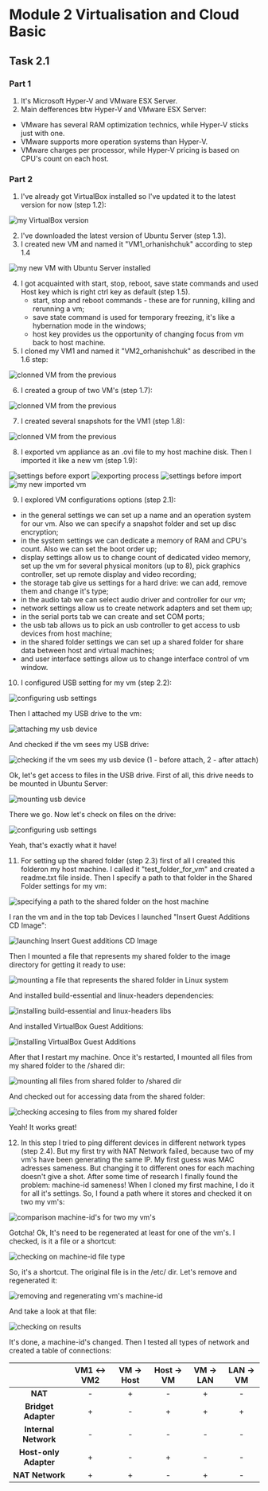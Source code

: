 # Module 2 Virtualisation and Cloud Basic
## Task 2.1

### Part 1

1. It's Microsoft Hyper-V and VMware ESX Server.
2. Main defferences btw Hyper-V and VMware ESX Server:
 - VMware has several RAM optimization technics, while Hyper-V sticks just with one. 
 - VMware supports more operation systems than Hyper-V.
 - VMware charges per processor, while Hyper-V pricing is based on CPU's count on each host.

### Part 2

1. I've already got VirtualBox installed so I've updated it to the latest version for now (step 1.2):

![my VirtualBox version](./images/1.png?raw=true)

2. I've downloaded the latest version of Ubuntu Server (step 1.3).
3. I created new VM and named it "VM1_orhanishchuk" according to step 1.4

![my new VM with Ubuntu Server installed](./images/4.png?raw=true)

4. I got acquainted with start, stop, reboot, save state commands and used Host key which is right ctrl key as default (step 1.5).
	- start, stop and reboot commands - these are for running, killing and rerunning a vm;
	- save state command is used for temporary freezing, it's like a hybernation mode in the windows;
	- host key provides us the opportunity of changing focus from vm back to host machine.
5. I cloned my VM1 and named it "VM2_orhanishchuk" as described in the 1.6 step:

![clonned VM from the previous](./images/6.png?raw=true)

6. I created a group of two VM's (step 1.7):

![clonned VM from the previous](./images/7.png?raw=true)

7. I created several snapshots for the VM1 (step 1.8):

![clonned VM from the previous](./images/8.png?raw=true)

8. I exported vm appliance as an .ovi file to my host machine disk. Then I imported it like a new vm (step 1.9): 

![settings before export](./images/9.1.png?raw=true)
![exporting process](./images/9.2.png?raw=true)
![settings before import](./images/9.3.png?raw=true)
![my new imported vm](./images/9.4.png?raw=true)

9. I explored VM configurations options (step 2.1):
 - in the general settings we can set up a name and an operation system for our vm. Also we can specify a snapshot folder and set up disc encryption;
 - in the system settings we can dedicate a memory of RAM and CPU's count. Also we can set the boot order up;
 - display settings allow us to change count of dedicated video memory, set up the vm for several physical monitors (up to 8), pick graphics controller, set up remote display and video recording;
 - the storage tab give us settings for a hard drive: we can add, remove them and change it's type;
 - in the audio tab we can select audio driver and controller for our vm;
 - network settings allow us to create network adapters and set them up;
 - in the serial ports tab we can create and set COM ports; 
 - the usb tab allows us to pick an usb controller to get access to usb devices from host machine;
 - in the shared folder settings we can set up a shared folder for share data between host and virtual machines;
 - and user interface settings allow us to change interface control of vm window. 
 
10. I configured USB setting for my vm (step 2.2):

![configuring usb settings](./images/10.1.png?raw=true)

Then I attached my USB drive to the vm:

![attaching my usb device](./images/10.2.png?raw=true)

And checked if the vm sees my USB drive:

![checking if the vm sees my usb device](./images/10.3.png?raw=true)
(1 - before attach, 2 - after attach)

Ok, let's get access to files in the USB drive. First of all, this drive needs to be mounted in Ubuntu Server:

![mounting usb device](./images/10.4.png?raw=true)

There we go. Now let's check on files on the drive:

![configuring usb settings](./images/10.5.png?raw=true)

Yeah, that's exactly what it have!

11. For setting up the shared folder (step 2.3) first of all I created this folderon my host machine. I called it "test_folder_for_vm" and created a readme.txt file inside. 
Then I specify a path to that folder in the Shared Folder settings for my vm:

![specifying a path to the shared folder on the host machine](./images/11.1.png?raw=true)

I ran the vm and in the top tab Devices I launched "Insert Guest Additions CD Image":

![launching Insert Guest additions CD Image](./images/11.2.png?raw=true)

Then I mounted a file that represents my shared folder to the image directory for getting it ready to use:

![mounting a file that represents the shared folder in Linux system](./images/11.3.png?raw=true)

And installed build-essential and linux-headers dependencies:

![installing build-essential and linux-headers libs](./images/11.4.png?raw=true)

And installed VirtualBox Guest Additions:

![installing VirtualBox Guest Additions](./images/11.5.png?raw=true)

After that I restart my machine. Once it's restarted, I mounted all files from my shared folder to the /shared dir:

![mounting all files from shared folder to /shared dir](./images/11.6.png?raw=true)

And checked out for accessing data from the shared folder:

![checking accesing to files from my shared folder](./images/11.7.png?raw=true)

Yeah! It works great!

12. In this step I tried to ping different devices in different network types (step 2.4). But my first try with NAT Network failed, because two of my vm's have been generating the same IP.
My first guess was MAC adresses sameness. But changing it to different ones for each maching doesn't give a shot. After some time of research I finally found the problem: machine-id sameness!
When I cloned my first machine, I do it for all it's settings. So, I found a path where it stores and checked it on two my vm's:

![comparison machine-id's for two my vm's](./images/12.1.png?raw=true)

Gotcha! Ok, It's need to be regenerated at least for one of the vm's. I checked, is it a file or a shortcut:

![checking on machine-id file type](./images/12.2.png?raw=true)

So, it's a shortcut. The original file is in the /etc/ dir. Let's remove and regenerated it:

![removing and regenerating vm's machine-id](./images/12.3.png?raw=true)

And take a look at that file:

![checking on results](./images/12.4.png?raw=true)

It's done, a machine-id's changed.
Then I tested all types of network and created a table of connections:

|  | VM1 <-> VM2 | VM -> Host | Host -> VM | VM -> LAN | LAN -> VM |
| :---: | :---: | :---: | :---: | :---: | :---: |
| **NAT** | - | + | - | + | - |
| **Bridget Adapter** | + | - | + | + | + |
| **Internal Network** | - | - | - | - | - |
| **Host-only Adapter** | + | - | + | - | - |
| **NAT Network** | + | + | - | + | - |


